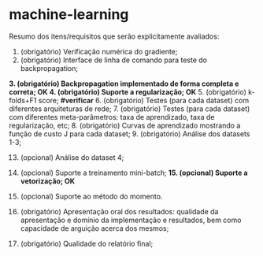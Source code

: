 # machine-learning

Resumo dos itens/requisitos que serão explicitamente avaliados:

1. (obrigatório) Verificação numérica do gradiente;
2. (obrigatório) Interface de linha de comando para teste do backpropagation;

**3. (obrigatório) Backpropagation implementado de forma completa e correta; OK
4. (obrigatório) Suporte a regularização; OK**
5. (obrigatório) k-folds+F1 score; **#verificar** 
6. (obrigatório) Testes (para cada dataset) com diferentes arquiteturas de rede;
7. (obrigatório) Testes (para cada dataset) com diferentes meta-parâmetros: taxa de aprendizado, taxa de regularização, etc;
8. (obrigatório) Curvas de aprendizado mostrando a função de custo J para cada dataset;
9. (obrigatório) Análise dos datasets 1-3;


13. (opcional) Análise do dataset 4;
14. (opcional) Suporte a treinamento mini-batch;
**15. (opcional) Suporte a vetorização; OK**
16. (opcional) Suporte ao método do momento.


11. (obrigatório) Apresentação oral dos resultados: qualidade da apresentação e domínio
da implementação e resultados, bem como capacidade de arguição acerca dos mesmos;
12. (obrigatório) Qualidade do relatório final;
